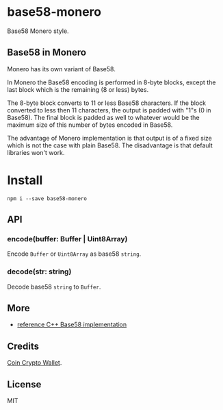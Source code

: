 # base58-monero

Base58 Monero style.

## Base58 in Monero

Monero has its own variant of Base58.

In Monero the Base58 encoding is performed in 8-byte blocks, except the last block which is the remaining (8 or less) bytes.

The 8-byte block converts to 11 or less Base58 characters. If the block converted to less then 11 characters, the output is padded with "1"s (0 in Base58). The final block is padded as well to whatever would be the maximum size of this number of bytes encoded in Base58.

The advantage of Monero implementation is that output is of a fixed size which is not the case with plain Base58. The disadvantage is that default libraries won't work.

# Install

```
npm i --save base58-monero
```

## API

### encode(buffer: Buffer | Uint8Array)

Encode `Buffer` or `Uint8Array` as base58 `string`.

### decode(str: string)

Decode base58 `string` to `Buffer`.

## More

* [reference C++ Base58 implementation](https://github.com/monero-project/monero/blob/master/src/common/base58.cpp)

## Credits

[Coin Crypto Wallet](https://github.com/CoinSpace).

## License

MIT
